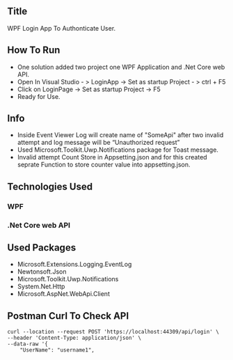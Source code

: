 
## Title

WPF Login App To Authonticate User.

## How To Run
 
 - One solution added two project one WPF Application and .Net Core web API.
 - Open In Visual Studio - > LoginApp -> Set as startup Project - > ctrl + F5
 - Click on LoginPage -> Set as startup Project -> F5
 - Ready for Use.
 
## Info
 
-  Inside Event Viewer Log will create name of "SomeApi" after two invalid attempt and log message will be  “Unauthorized request”
-  Used Microsoft.Toolkit.Uwp.Notifications package for Toast message.
-  Invalid attempt Count Store in Appsetting.json and for this created seprate Function to store counter value into appsetting.json. 
 
 
## Technologies Used

 ### WPF
 ### .Net Core web API

## Used Packages

 - Microsoft.Extensions.Logging.EventLog
 - Newtonsoft.Json
 - Microsoft.Toolkit.Uwp.Notifications
 - System.Net.Http
 - Microsoft.AspNet.WebApi.Client
 
 ## Postman Curl To Check API

```postman
curl --location --request POST 'https://localhost:44309/api/login' \
--header 'Content-Type: application/json' \
--data-raw '{
    "UserName": "username1",
 ```
 
 
    
    



 
